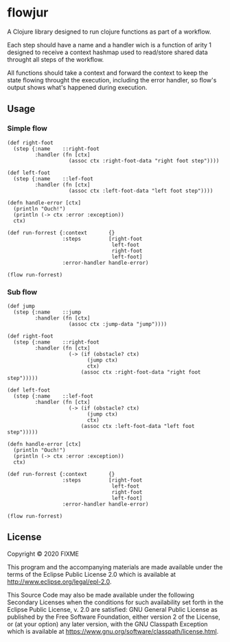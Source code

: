 # flowjur

A Clojure library designed to run clojure functions as part of a workflow. 

Each step should have a name and a handler wich is a function of arity 1 designed
to receive a context hashmap used to read/store shared data throught all steps of 
the workflow.

All functions should take a context and forward the context to keep the state flowing
throught the execution, including the error handler, so flow's output shows what's
happened during execution.  

## Usage

### Simple flow

```
(def right-foot 
  (step {:name    ::right-foot
         :handler (fn [ctx]
                    (assoc ctx :right-foot-data "right foot step"))))

(def left-foot 
  (step {:name    ::lef-foot
         :handler (fn [ctx]
                    (assoc ctx :left-foot-data "left foot step"))))

(defn handle-error [ctx]
  (println "Ouch!")
  (println (-> ctx :error :exception))
  ctx)

(def run-forrest {:context       {}
                  :steps         [right-foot 
                                  left-foot 
                                  right-foot 
                                  left-foot]
                  :error-handler handle-error)

(flow run-forrest)
```

### Sub flow

```
(def jump
  (step {:name    ::jump
         :handler (fn [ctx]
                    (assoc ctx :jump-data "jump"))))

(def right-foot 
  (step {:name    ::right-foot
         :handler (fn [ctx]
                    (-> (if (obstacle? ctx)
                          (jump ctx)
                          ctx) 
                        (assoc ctx :right-foot-data "right foot step")))))

(def left-foot 
  (step {:name    ::lef-foot
         :handler (fn [ctx]
                    (-> (if (obstacle? ctx)
                          (jump ctx)
                          ctx) 
                        (assoc ctx :left-foot-data "left foot step")))))

(defn handle-error [ctx]
  (println "Ouch!")
  (println (-> ctx :error :exception))
  ctx)

(def run-forrest {:context       {}
                  :steps         [right-foot 
                                  left-foot 
                                  right-foot 
                                  left-foot]
                  :error-handler handle-error)

(flow run-forrest)
```

## License

Copyright © 2020 FIXME

This program and the accompanying materials are made available under the
terms of the Eclipse Public License 2.0 which is available at
http://www.eclipse.org/legal/epl-2.0.

This Source Code may also be made available under the following Secondary
Licenses when the conditions for such availability set forth in the Eclipse
Public License, v. 2.0 are satisfied: GNU General Public License as published by
the Free Software Foundation, either version 2 of the License, or (at your
option) any later version, with the GNU Classpath Exception which is available
at https://www.gnu.org/software/classpath/license.html.
